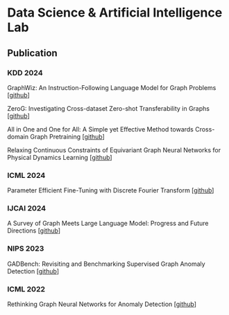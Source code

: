 # Data Science & Artificial Intelligence Lab
## Publication

### KDD 2024

GraphWiz: An Instruction-Following Language Model for Graph Problems [[github](https://github.com/nuochenpku/Graph-Reasoning-LLM)]

ZeroG: Investigating Cross-dataset Zero-shot Transferability in Graphs [[github](https://github.com/NineAbyss/ZeroG)]

All in One and One for All: A Simple yet Effective Method towards Cross-domain Graph Pretraining [[github](https://github.com/cshhzhao/GCOPE)]

Relaxing Continuous Constraints of Equivariant Graph Neural Networks for Physical Dynamics Learning [[github](https://github.com/compasszzn/DEGNN)]

### ICML 2024
Parameter Efficient Fine-Tuning with Discrete Fourier Transform [[github](https://github.com/Chaos96/fourierft)]

### IJCAI 2024
A Survey of Graph Meets Large Language Model: Progress and Future Directions [[github](https://github.com/yhLeeee/Awesome-LLMs-in-Graph-tasks)]

### NIPS 2023
GADBench: Revisiting and Benchmarking Supervised Graph Anomaly Detection [[github](https://github.com/squareRoot3/GADBench)]

### ICML 2022
Rethinking Graph Neural Networks for Anomaly Detection [[github](https://github.com/squareRoot3/Rethinking-Anomaly-Detection)]
